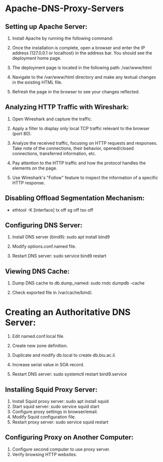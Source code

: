 # Apache-DNS-Proxy-Servers

## Setting up Apache Server:

1. Install Apache by running the following command:
2. Once the installation is complete, open a browser and enter the IP address (127.0.0.1 or localhost) in the address bar. You should see the deployment home page.

3. The deployment page is located in the following path: /var/www/html

4. Navigate to the /var/www/html directory and make any textual changes in the existing HTML file.

5. Refresh the page in the browser to see your changes reflected.

## Analyzing HTTP Traffic with Wireshark:

1. Open Wireshark and capture the traffic.

2. Apply a filter to display only local TCP traffic relevant to the browser (port 80).

3. Analyze the received traffic, focusing on HTTP requests and responses. Take note of the connections, their behavior, opened/closed connections, transferred information, etc.

4. Pay attention to the HTTP traffic and how the protocol handles the elements on the page.

5. Use Wireshark's "Follow" feature to inspect the information of a specific HTTP response.

## Disabling Offload Segmentation Mechanism:

- ethtool -K [interface] tx off sg off tso off

##  Configuring DNS Server:

1. Install DNS server (bind9): sudo apt install bind9

2. Modify options.conf.named file.

3. Restart DNS server: sudo service bind9 restart

## Viewing DNS Cache:

1. Dump DNS cache to db.dump_named: sudo rndc dumpdb -cache

2. Check exported file in /var/cache/bind/.

# Creating an Authoritative DNS Server:

1. Edit named.conf.local file.

2. Create new zone definition.

3. Duplicate and modify db.local to create db.biu.ac.il.

4. Increase serial value in SOA record.

5. Restart DNS server: sudo systemctl restart bind9.service

## Installing Squid Proxy Server:

1. Install Squid proxy server: sudo apt install squid
2. Start squid server: sudo service squid start
3. Configure proxy settings in browser/email.
4. Modify Squid configuration file.
5. Restart proxy server: sudo service squid restart

## Configuring Proxy on Another Computer:

1. Configure second computer to use proxy server.
2. Verify browsing HTTP websites.


